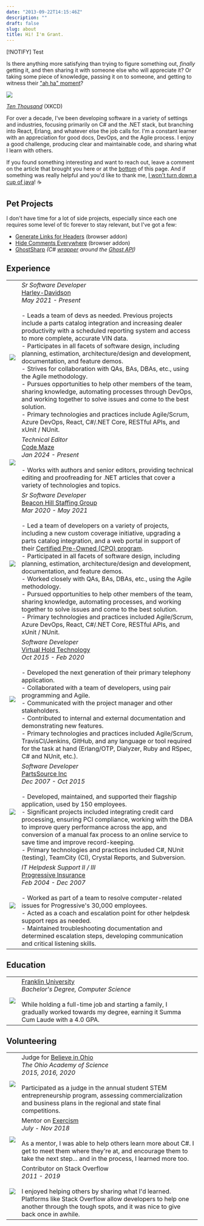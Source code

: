 ```yaml
---
date: "2013-09-22T14:15:46Z"
description: ""
draft: false
slug: about
title: Hi! I'm Grant.
---
```

 [!NOTIFY]
 Test

Is there anything more satisfying than trying to figure something out, _finally_ getting it, and then sharing it with someone else who will appreciate it? Or taking some piece of knowledge, passing it on to someone, and getting to witness their ["ah ha" moment](https://xkcd.com/1053/)?

![](https://grantwinney.com/content/images/2025/01/image-1.png)

[_Ten Thousand_](https://www.xkcd.com/1053/) (XKCD)

For over a decade, I've been developing software in a variety of settings and industries, focusing primarily on C# and the .NET stack, but branching into React, Erlang, and whatever else the job calls for. I'm a constant learner with an appreciation for good docs, DevOps, and the Agile process. I enjoy a good challenge, producing clear and maintainable code, and sharing what I learn with others.

If you found something interesting and want to reach out, leave a comment on the article that brought you here or at the [bottom](#comments) of this page. And if something was really helpful and you'd like to thank me, [I won't turn down a cup of java](https://www.buymeacoffee.com/fhnVUiB19)! ☕

## Pet Projects

I don't have time for a lot of side projects, especially since each one requires some level of tlc forever to stay relevant, but I've got a few:

- [Generate Links for Headers](https://grantwinney.com/generate-links-for-headers/) (browser addon)
- [Hide Comments Everywhere](https://grantwinney.com/hide-comments-everywhere/) (browser addon)
- [GhostSharp](https://grantwinney.com/ghostsharp/) _(C#_ [_wrapper_](https://grantwinney.com/what-is-an-api-wrapper/) _around the_ [_Ghost API_](https://docs.ghost.org/api/)_)_

## Experience

|                                                                                     |                                                                                                                                                                                                                                                                                                                                                                                                                                                                                                                                                                                                                                                                                                                                                                                                                                                                                                                                                                                                                              |
| ----------------------------------------------------------------------------------- | ---------------------------------------------------------------------------------------------------------------------------------------------------------------------------------------------------------------------------------------------------------------------------------------------------------------------------------------------------------------------------------------------------------------------------------------------------------------------------------------------------------------------------------------------------------------------------------------------------------------------------------------------------------------------------------------------------------------------------------------------------------------------------------------------------------------------------------------------------------------------------------------------------------------------------------------------------------------------------------------------------------------------------- |
| ![](https://grantwinney.com/content/images/2024/10/image-1-.png)                    | *Sr Software Developer*  <br>[Harley-Davidson](https://www.harley-davidson.com)  <br>_May 2021 - Present_<br><br>- Leads a team of devs as needed. Previous projects include a parts catalog integration and increasing dealer productivity with a scheduled reporting system and access to more complete, accurate VIN data.<br>- Participates in all facets of software design, including planning, estimation, architecture/design and development, documentation, and feature demos.<br>- Strives for collaboration with QAs, BAs, DBAs, etc., using the Agile methodology.<br>- Pursues opportunities to help other members of the team, sharing knowledge, automating processes through DevOps, and working together to solve issues and come to the best solution.<br>- Primary technologies and practices include Agile/Scrum, Azure DevOps, React, C#/.NET Core, RESTful APIs, and xUnit / NUnit.                                                                                                                 |
| ![](https://grantwinney.com/content/images/2024/10/codemaze_logo.jpg)               | *Technical Editor*  <br>[Code Maze](https://code-maze.com)  <br>_Jan 2024 - Present_<br><br>- Works with authors and senior editors, providing technical editing and proofreading for .NET articles that cover a variety of technologies and topics.                                                                                                                                                                                                                                                                                                                                                                                                                                                                                                                                                                                                                                                                                                                                                                       |
| ![](https://grantwinney.com/content/images/2024/10/beaconhill-1-.jpg)               | *Sr Software Developer*  <br>[Beacon Hill Staffing Group](https://www.beaconhillstaffing.com/)  <br>_Mar 2020 - May 2021_<br><br>- Led a team of developers on a variety of projects, including a new custom coverage initiative, upgrading a parts catalog integration, and a web portal in support of their [Certified Pre-Owned (CPO) program](https://investor.harley-davidson.com/news/news-details/2021/Harley-Davidson-Launches-H-D1-Marketplace/default.aspx).<br>- Participated in all facets of software design, including planning, estimation, architecture/design and development, documentation, and feature demos.<br>- Worked closely with QAs, BAs, DBAs, etc., using the Agile methodology.<br>- Pursued opportunities to help other members of the team, sharing knowledge, automating processes, and working together to solve issues and come to the best solution.<br>- Primary technologies and practices included Agile/Scrum, Azure DevOps, React, C#/.NET Core, RESTful APIs, and xUnit / NUnit. |
| ![](https://grantwinney.com/content/images/2024/10/sweatingorcryingwhoknows-1-.png) | *Software Developer*  <br>[Virtual Hold Technology](https://www.vhtcx.com/)  <br>_Oct 2015 - Feb 2020_<br><br>- Developed the next generation of their primary telephony application.<br>- Collaborated with a team of developers, using pair programming and Agile.<br>- Communicated with the project manager and other stakeholders.<br>- Contributed to internal and external documentation and demonstrating new features.<br>- Primary technologies and practices included Agile/Scrum, TravisCI/Jenkins, GitHub, and any language or tool required for the task at hand (Erlang/OTP, Dialyzer, Ruby and RSpec, C# and NUnit, etc.).                                                                                                                                                                                                                                                                                                                                                                                 |
| ![](https://grantwinney.com/content/images/2024/10/partssource-1-.jpg)              | *Software Developer*  <br>[PartsSource Inc](https://www.partssource.com/)  <br>_Dec 2007 - Oct 2015_<br><br>- Developed, maintained, and supported their flagship application, used by 150 employees.<br>- Significant projects included integrating credit card processing, ensuring PCI compliance, working with the DBA to improve query performance across the app, and conversion of a manual fax process to an online service to save time and improve record-keeping.<br>- Primary technologies and practices included C#, NUnit (testing), TeamCity (CI), Crystal Reports, and Subversion.                                                                                                                                                                                                                                                                                                                                                                                                                         |
| ![](https://grantwinney.com/content/images/2025/02/image.png)                       | *IT Helpdesk Support II / III*  <br>[Progressive Insurance](https://www.progressive.com/)  <br>_Feb 2004 - Dec 2007_<br><br>- Worked as part of a team to resolve computer-related issues for Progressive's 30,000 employees.<br>- Acted as a coach and escalation point for other helpdesk support reps as needed.<br>- Maintained troubleshooting documentation and determined escalation steps, developing communication and critical listening skills.                                                                                                                                                                                                                                                                                                                                                                                                                                                                                                                                                                 |

## Education

|   |   |
|---|---|
|![](https://grantwinney.com/content/images/2024/10/franklinu-1-.jpg)|[Franklin University](https://www.franklin.edu/)  <br>*Bachelor's Degree, Computer Science*  <br><br>While holding a full-time job and starting a family, I gradually worked towards my degree, earning it Summa Cum Laude with a 4.0 GPA.|

## Volunteering

|                                                                          |                                                                                                                                                                                                                                                                                                          |
| ------------------------------------------------------------------------ | -------------------------------------------------------------------------------------------------------------------------------------------------------------------------------------------------------------------------------------------------------------------------------------------------------- |
| ![](https://grantwinney.com/content/images/2024/10/oas-1-.png)           | Judge for [Believe in Ohio](http://www.believeinohio.org/)  <br>*The Ohio Academy of Science*  <br>_2015, 2016, 2020_<br><br>Participated as a judge in the annual student STEM entrepreneurship program, assessing commercialization and business plans in the regional and state final competitions. |
| ![](https://grantwinney.com/content/images/2024/10/exercism-icon-1-.png) | Mentor on [Exercism](https://exercism.io/about)  <br>_July - Nov 2018_<br><br>As a mentor, I was able to help others learn more about C#. I get to meet them where they're at, and encourage them to take the next step... and in the process, I learned more too.                                       |
| ![](https://grantwinney.com/content/images/2024/10/so-icon-1-.png)       | Contributor on Stack Overflow  <br>_2011 - 2019_<br><br>I enjoyed helping others by sharing what I'd learned. Platforms like Stack Overflow allow developers to help one another through the tough spots, and it was nice to give back once in awhile.                                                   |